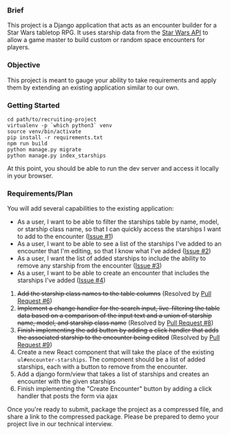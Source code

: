 ### Brief

This project is a Django application that acts as an encounter builder for a Star Wars tabletop RPG.
It uses starship data from the [Star Wars API](https://swapi.dev/) to allow a game master to build custom
or random space encounters for players.

### Objective

This project is meant to gauge your ability to take requirements and apply them by extending an existing application similar to our own.

### Getting Started

```
cd path/to/recruiting-project
virtualenv -p `which python3` venv
source venv/bin/activate
pip install -r requirements.txt
npm run build
python manage.py migrate
python manage.py index_starships
```

At this point, you should be able to run the dev server and access it locally in your browser.


### Requirements/Plan

You will add several capabilities to the existing application:

- As a user, I want to be able to filter the starships table by name, model, or starship class name, so that I can quickly access the starships I want to add to the encounter ([Issue #1](https://github.com/KrisPlunkett/star-wars-encounter-builder/issues/1))
- As a user, I want to be able to see a list of the starships I've added to an encounter that I'm editing, so that I know what I've added ([Issue #2](https://github.com/KrisPlunkett/star-wars-encounter-builder/issues/2))
- As a user, I want the list of added starships to include the ability to remove any starship from the encounter ([Issue #3](https://github.com/KrisPlunkett/star-wars-encounter-builder/issues/3))
- As a user, I want to be able to create an encounter that includes the starships I've added ([Issue #4](https://github.com/KrisPlunkett/star-wars-encounter-builder/issues/4))

1. ~~Add the starship class names to the table columns~~ (Resolved by [Pull Request #6](https://github.com/KrisPlunkett/star-wars-encounter-builder/pull/6))
2. ~~Implement a change handler for the search input, live-filtering the table data based on a comparison of the input text and a union of starship name, model, and starship class name~~ (Resolved by [Pull Request #8](https://github.com/KrisPlunkett/star-wars-encounter-builder/pull/8))
3. ~~Finish implementing the add button by adding a click handler that adds the associated starship to the encounter being edited~~ (Resolved by [Pull Request #9](https://github.com/KrisPlunkett/star-wars-encounter-builder/pull/9))
4. Create a new React component that will take the place of the existing `ul#encounter-starships`. The component should be a list of added starships, each with a button to remove from the encounter.
5. Add a django form/view that takes a list of starships and creates an encounter with the given starships
6. Finish implementing the "Create Encounter" button by adding a click handler that posts the form via ajax

Once you're ready to submit, package the project as a compressed file, and share a link to the compressed package. Please be prepared to demo your project live in our technical interview.

